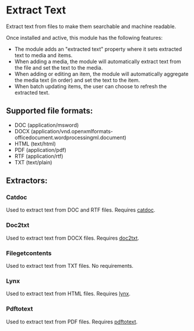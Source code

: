 # Extract Text

Extract text from files to make them searchable and machine readable.

Once installed and active, this module has the following features:

- The module adds an "extracted text" property where it sets extracted text to
  media and items.
- When adding a media, the module will automatically extract text from the file
  and set the text to the media.
- When adding or editing an item, the module will automatically aggregate the
  media text (in order) and set the text to the item.
- When batch updating items, the user can choose to refresh the extracted text.

## Supported file formats:

- DOC (application/msword)
- DOCX (application/vnd.openxmlformats-officedocument.wordprocessingml.document)
- HTML (text/html)
- PDF (application/pdf)
- RTF (application/rtf)
- TXT (text/plain)

## Extractors:

### Catdoc

Used to extract text from DOC and RTF files. Requires [catdoc](https://linux.die.net/man/1/catdoc).

### Doc2txt

Used to extract text from DOCX files. Requires [doc2txt](http://docx2txt.sourceforge.net/).

### Filegetcontents

Used to extract text from TXT files. No requirements.

### Lynx

Used to extract text from HTML files. Requires [lynx](https://linux.die.net/man/1/lynx).

### Pdftotext

Used to extract text from PDF files. Requires [pdftotext](https://linux.die.net/man/1/pdftotext).
